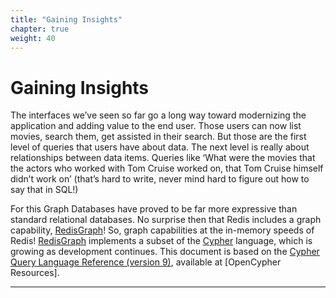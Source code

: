 ```yaml
---
title: "Gaining Insights"
chapter: true
weight: 40
---
```

# Gaining Insights
The interfaces we’ve seen so far go a long way toward modernizing the application and adding value to the end user. Those users can now list movies, search them, get assisted in their search. But those are the first level of queries that users have about data. The next level is really about relationships between data items. Queries like ‘What were the movies that the actors who worked with Tom Cruise worked on, that Tom Cruise himself didn’t work on’ (that’s hard to write, never mind hard to figure out how to say that in SQL!)

For this Graph Databases have proved to be far more expressive than standard relational databases. No surprise then that Redis includes a graph capability,  [RedisGraph]! So, graph capabilities at the in-memory speeds of Redis! [RedisGraph] implements a subset of the [Cypher] language, which is growing as development continues. This document is based on the [Cypher Query Language Reference (version 9)][cypher], available at [OpenCypher Resources].


----------
[redisgraph]: https://redislabs.com/modules/redis-graph/
[cypher]: https://s3.amazonaws.com/artifacts.opencypher.org/openCypher9.pdf
[opencypherresources]: https://www.opencypher.org/resources
[redisinsight]: http://localhost:8001
[first tom query]: first_tom_query.png
[second tom query]: second_tom_query.png

